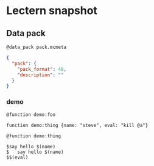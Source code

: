 # Lectern snapshot

## Data pack

`@data_pack pack.mcmeta`

```json
{
  "pack": {
    "pack_format": 48,
    "description": ""
  }
}
```

### demo

`@function demo:foo`

```mcfunction
function demo:thing {name: "steve", eval: "kill @a"}
```

`@function demo:thing`

```mcfunction
$say hello $(name)
$   say hello $(name)
$$(eval)
```
